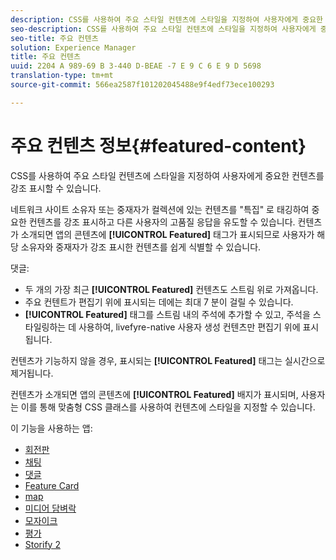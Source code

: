 ```yaml
---
description: CSS를 사용하여 주요 스타일 컨텐츠에 스타일을 지정하여 사용자에게 중요한 컨텐츠를 강조 표시할 수 있습니다.
seo-description: CSS를 사용하여 주요 스타일 컨텐츠에 스타일을 지정하여 사용자에게 중요한 컨텐츠를 강조 표시할 수 있습니다.
seo-title: 주요 컨텐츠
solution: Experience Manager
title: 주요 컨텐츠
uuid: 2204 A 989-69 B 3-440 D-BEAE -7 E 9 C 6 E 9 D 5698
translation-type: tm+mt
source-git-commit: 566ea2587f101202045488e9f4edf73ece100293

---
```



# 주요 컨텐츠 정보{#featured-content}

CSS를 사용하여 주요 스타일 컨텐츠에 스타일을 지정하여 사용자에게 중요한 컨텐츠를 강조 표시할 수 있습니다.

네트워크 사이트 소유자 또는 중재자가 컬렉션에 있는 컨텐츠를 "특집" 로 태깅하여 중요한 컨텐츠를 강조 표시하고 다른 사용자의 고품질 응답을 유도할 수 있습니다. 컨텐츠가 소개되면 앱의 콘텐츠에 **[!UICONTROL Featured]** 태그가 표시되므로 사용자가 해당 소유자와 중재자가 강조 표시한 컨텐츠를 쉽게 식별할 수 있습니다.

댓글:

* 두 개의 가장 최근 **[!UICONTROL Featured]** 컨텐츠도 스트림 위로 가져옵니다.
* 주요 컨텐트가 편집기 위에 표시되는 데에는 최대 7 분이 걸릴 수 있습니다.
* **[!UICONTROL Featured]** 태그를 스트림 내의 주석에 추가할 수 있고, 주석을 스타일링하는 데 사용하여, livefyre-native 사용자 생성 컨텐츠만 편집기 위에 표시됩니다.

컨텐츠가 기능하지 않을 경우, 표시되는 **[!UICONTROL Featured]** 태그는 실시간으로 제거됩니다.

컨텐츠가 소개되면 앱의 콘텐츠에 **[!UICONTROL Featured]** 배지가 표시되며, 사용자는 이를 통해 맞춤형 CSS 클래스를 사용하여 컨텐츠에 스타일을 지정할 수 있습니다.

이 기능을 사용하는 앱:

* [회전판](/help/using/c-about-apps/c-carousel-app/c-carousel-app.md#c_carousel_app)
* [채팅](/help/using/c-about-apps/c-chat-app/c-chat-app.md#c_chat_app)
* [댓글](/help/using/c-about-apps/c-comments/c-comments.md)
* [Feature Card](/help/using/c-about-apps/c-feature-card-app/c-feature-card-app.md#c_feature_card_app)
* [map](/help/using/c-about-apps/c-map-app/c-map-app.md#c_map_app)
* [미디어 담벼락](/help/using/c-about-apps/c-media-wall-app/c-media-wall-app.md#c_media_wall_app)
* [모자이크](/help/using/c-about-apps/c-mosaic-app/c-mosaic-app.md#c_mosaic_app)
* [평가](/help/using/c-about-apps/c-reviews-app/c-reviews-app.md#c_reviews_app)
* [Storify 2](/help/using/c-about-apps/c-storify2/c-storify2.md#c_storify2)

